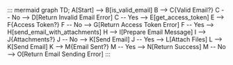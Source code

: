 ::: mermaid
graph TD;
    A[Start] --> B[is_valid_email]
    B --> C{Valid Email?}
    C -- No --> D[Return Invalid Email Error]
    C -- Yes --> E[get_access_token]
    E --> F{Access Token?}
    F -- No --> G[Return Access Token Error]
    F -- Yes --> H[send_email_with_attachments]
    H --> I[Prepare Email Message]
    I --> J{Attachments?}
    J -- No --> K[Send Email]
    J -- Yes --> L[Attach Files]
    L --> K[Send Email]
    K --> M{Email Sent?}
    M -- Yes --> N[Return Success]
    M -- No --> O[Return Email Sending Error]
:::